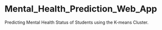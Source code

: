 # Mental_Health_Prediction_Web_App
Predicting Mental Health Status of Students using the K-means Cluster.
